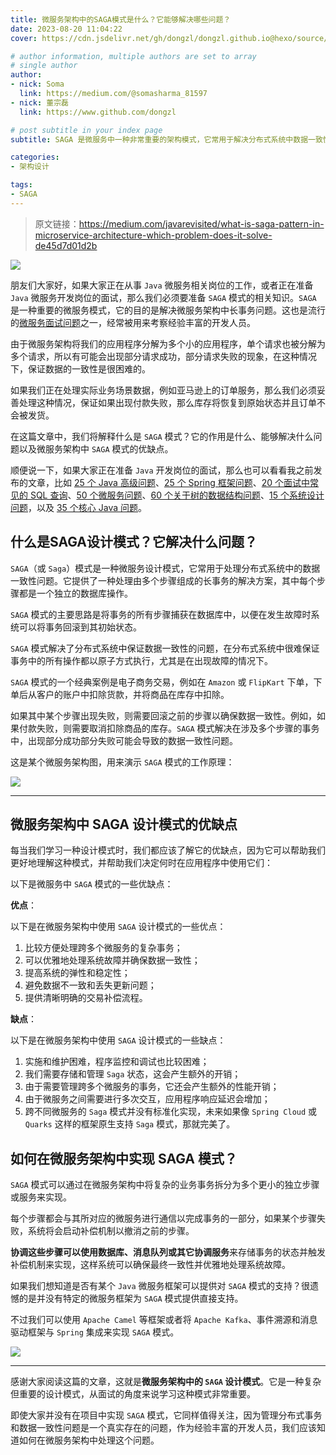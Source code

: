 ```yaml
---
title: 微服务架构中的SAGA模式是什么？它能够解决哪些问题？
date: 2023-08-20 11:04:22
cover: https://cdn.jsdelivr.net/gh/dongzl/dongzl.github.io@hexo/source/images/cover/saga_pattern.png

# author information, multiple authors are set to array
# single author
author:
- nick: Soma
  link: https://medium.com/@somasharma_81597
- nick: 董宗磊
  link: https://www.github.com/dongzl

# post subtitle in your index page
subtitle: SAGA 是微服务中一种非常重要的架构模式，它常用于解决分布式系统中数据一致性问题。

categories:
- 架构设计

tags:
- SAGA
---
```


> 原文链接：https://medium.com/javarevisited/what-is-saga-pattern-in-microservice-architecture-which-problem-does-it-solve-de45d7d01d2b

<img src="https://cdn.jsdelivr.net/gh/dongzl/dongzl.github.io@hexo/source/images/2023/22-What-SAGA-Pattern-Microservice-Architecture/01.webp"/>

朋友们大家好，如果大家正在从事 `Java` 微服务相关岗位的工作，或者正在准备 `Java` 微服务开发岗位的面试，那么我们必须要准备 `SAGA` 模式的相关知识。`SAGA` 是一种重要的微服务模式，它的目的是解决微服务架构中长事务问题。这也是流行的[微服务面试问题](https://medium.com/javarevisited/50-microservices-interview-questions-for-java-programmers-70a4a68c4349)之一，经常被用来考察经验丰富的开发人员。

由于微服务架构将我们的应用程序分解为多个小的应用程序，单个请求也被分解为多个请求，所以有可能会出现部分请求成功，部分请求失败的现象，在这种情况下，保证数据的一致性是很困难的。

如果我们正在处理实际业务场景数据，例如亚马逊上的订单服务，那么我们必须妥善处理这种情况，保证如果出现付款失败，那么库存将恢复到原始状态并且订单不会被发货。

在这篇文章中，我们将解释什么是 `SAGA` 模式？它的作用是什么、能够解决什么问题以及微服务架构中 `SAGA` 模式的优缺点。

顺便说一下，如果大家正在准备 `Java` 开发岗位的面试，那么也可以看看我之前发布的文章，比如 [25 个 Java 高级问题](https://medium.com/javarevisited/200-coursera-plus-discount-and-best-new-year-deals-for-developers-in-2023-eb2b682575)、[25 个 Spring 框架问题](https://medium.com/javarevisited/25-spring-framework-interview-questions-for-1-to-3-years-experienced-java-programmers-567f268ed897)、[20 个面试中常见的 SQL 查询](https://medium.com/javarevisited/20-sql-queries-for-programming-interviews-a7b5a7ea8144)、[50 个微服务问题](https://medium.com/javarevisited/50-microservices-interview-questions-for-java-programmers-70a4a68c4349)、[60 个关于树的数据结构问题](https://medium.com/javarevisited/top-60-tree-data-structure-coding-interview-questions-every-programmer-should-solve-89c4dbda7c5a)、[15 个系统设计问题](https://medium.com/javarevisited/7-system-design-problems-to-crack-software-engineering-interviews-in-2023-13a518467c3e)，以及 [35 个核心 Java 问题](https://medium.com/javarevisited/top-10-java-interview-questions-for-3-to-4-years-experienced-programmers-c4bf6d8b5e7b)。

## 什么是SAGA设计模式？它解决什么问题？

`SAGA`（或 `Saga`）模式是一种微服务设计模式，它常用于处理分布式系统中的数据一致性问题。它提供了一种处理由多个步骤组成的长事务的解决方案，其中每个步骤都是一个独立的数据库操作。

`SAGA` 模式的主要思路是将事务的所有步骤捕获在数据库中，以便在发生故障时系统可以将事务回滚到其初始状态。

`SAGA` 模式解决了分布式系统中保证数据一致性的问题，在分布式系统中很难保证事务中的所有操作都以原子方式执行，尤其是在出现故障的情况下。

`SAGA` 模式的一个经典案例是电子商务交易，例如在 `Amazon` 或 `FlipKart` 下单，下单后从客户的账户中扣除货款，并将商品在库存中扣除。

如果其中某个步骤出现失败，则需要回滚之前的步骤以确保数据一致性。例如，如果付款失败，则需要取消扣除商品的库存。`SAGA` 模式解决在涉及多个步骤的事务中，出现部分成功部分失败可能会导致的数据一致性问题。

这是某个微服务架构图，用来演示 `SAGA` 模式的工作原理：

<img src="https://cdn.jsdelivr.net/gh/dongzl/dongzl.github.io@hexo/source/images/2023/22-What-SAGA-Pattern-Microservice-Architecture/02.jpeg"/>

<hr />

## 微服务架构中 SAGA 设计模式的优缺点

每当我们学习一种设计模式时，我们都应该了解它的优缺点，因为它可以帮助我们更好地理解这种模式，并帮助我们决定何时在应用程序中使用它们：

以下是微服务中 `SAGA` 模式的一些优缺点：

**优点**：

以下是在微服务架构中使用 `SAGA` 设计模式的一些优点：

1. 比较方便处理跨多个微服务的复杂事务；
2. 可以优雅地处理系统故障并确保数据一致性；
3. 提高系统的弹性和稳定性；
4. 避免数据不一致和丢失更新问题；
5. 提供清晰明确的交易补偿流程。

**缺点**：

以下是在微服务架构中使用 `SAGA` 设计模式的一些缺点：

1. 实施和维护困难，程序监控和调试也比较困难；
2. 我们需要存储和管理 `Saga` 状态，这会产生额外的开销；
3. 由于需要管理跨多个微服务的事务，它还会产生额外的性能开销；
4. 由于微服务之间需要进行多次交互，应用程序响应延迟会增加；
5. 跨不同微服务的 `Saga` 模式并没有标准化实现，未来如果像 `Spring Cloud` 或 `Quarks` 这样的框架原生支持 `Saga` 模式，那就完美了。

## 如何在微服务架构中实现 SAGA 模式？

`SAGA` 模式可以通过在微服务架构中将复杂的业务事务拆分为多个更小的独立步骤或服务来实现。

每个步骤都会与其所对应的微服务进行通信以完成事务的一部分，如果某个步骤失败，系统将会启动补偿机制以撤消之前的步骤。

**协调这些步骤可以使用数据库、消息队列或其它协调服务**来存储事务的状态并触发补偿机制来实现，这样系统可以确保最终一致性并优雅地处理系统故障。

如果我们想知道是否有某个 `Java` 微服务框架可以提供对 `SAGA` 模式的支持？很遗憾的是并没有特定的微服务框架为 `SAGA` 模式提供直接支持。

不过我们可以使用 `Apache Camel` 等框架或者将 `Apache Kafka`、事件溯源和消息驱动框架与 `Spring` 集成来实现 `SAGA` 模式。

<img src="https://cdn.jsdelivr.net/gh/dongzl/dongzl.github.io@hexo/source/images/2023/22-What-SAGA-Pattern-Microservice-Architecture/03.webp"/>

<hr />

感谢大家阅读这篇的文章，这就是**微服务架构中的 `SAGA` 设计模式**。它是一种复杂但重要的设计模式，从面试的角度来说学习这种模式非常重要。

即使大家并没有在项目中实现 `SAGA` 模式，它同样值得关注，因为管理分布式事务和数据一致性问题是一个真实存在的问题，作为经验丰富的开发人员，我们应该知道如何在微服务架构中处理这个问题。
